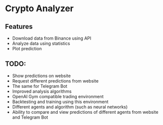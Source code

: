 # Crypto Analyzer
## Features
- Download data from Binance using API
- Analyze data using statistics
- Plot prediction

## TODO:
- Show predictions on website
- Request different predictions from website
- The same for Telegram Bot
- Improved analysis algorithms
- OpenAI Gym compatible trading environment
- Backtesting and training using this environment
- Different agents and algorithm (such as neural networks)
- Ability to compare and view predictions of different agents
  from website and Telegram Bot